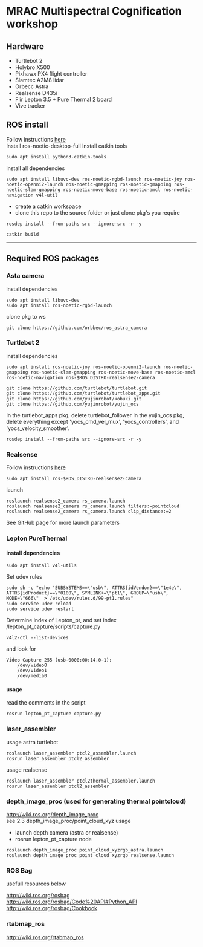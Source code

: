 # MRAC Multispectral Cognification workshop

## Hardware
- Turtlebot 2 
- Holybro X500
- Pixhawx PX4 flight controller
- Slamtec A2M8 lidar   
- Orbecc Astra  
- Realsense D435i
- Flir Lepton 3.5 + Pure Thermal 2 board
- Vive tracker


## ROS install
Follow instructions [here](http://wiki.ros.org/noetic/Installation/Ubuntu)  
Install ros-noetic-desktop-full
Install catkin tools
```shell
sudo apt install python3-catkin-tools
```
install all dependencies
```shell
sudo apt install libuvc-dev ros-noetic-rgbd-launch ros-noetic-joy ros-noetic-openni2-launch ros-noetic-gmapping ros-noetic-gmapping ros-noetic-slam-gmapping ros-noetic-move-base ros-noetic-amcl ros-noetic-navigation v4l-util
```
- create a catkin workspace  
- clone this repo to the source folder or just clone pkg's you require

```shell
rosdep install --from-paths src --ignore-src -r -y
```

```shell
catkin build
```
---
## Required ROS packages

### Asta camera
install dependencies
```shell
sudo apt install libuvc-dev
sudo apt install ros-noetic-rgbd-launch
```
clone pkg to ws
```shell
git clone https://github.com/orbbec/ros_astra_camera
```

### Turtlebot 2

install dependencies
```shell
sudo apt install ros-noetic-joy ros-noetic-openni2-launch ros-noetic-gmapping ros-noetic-slam-gmapping ros-noetic-move-base ros-noetic-amcl ros-noetic-navigation ros-$ROS_DISTRO-realsense2-camera
```
```shell
git clone https://github.com/turtlebot/turtlebot.git
git clone https://github.com/turtlebot/turtlebot_apps.git
git clone https://github.com/yujinrobot/kobuki.git
git clone https://github.com/yujinrobot/yujin_ocs
```
In the turtlebot_apps pkg, delete turtlebot_follower
In the yujin_ocs pkg, delete everything except 'yocs_cmd_vel_mux', 'yocs_controllers', and 'yocs_velocity_smoother'.

```shell
rosdep install --from-paths src --ignore-src -r -y
```
### Realsense
Follow instructions [here](https://github.com/IntelRealSense/librealsense/blob/master/doc/distribution_linux.md#installing-the-packages)
```shell
sudo apt install ros-$ROS_DISTRO-realsense2-camera
```

launch
```shell
roslaunch realsense2_camera rs_camera.launch
roslaunch realsense2_camera rs_camera.launch filters:=pointcloud
roslaunch realsense2_camera rs_camera.launch clip_distance:=2
```
See GitHub page for more launch parameters

### Lepton PureThermal
#### install dependencies
```shell
sudo apt install v4l-utils
```
Set udev rules
```shell
sudo sh -c "echo 'SUBSYSTEMS==\"usb\", ATTRS{idVendor}==\"1e4e\", ATTRS{idProduct}==\"0100\", SYMLINK+=\"pt1\", GROUP=\"usb\", MODE=\"666\"' > /etc/udev/rules.d/99-pt1.rules"
sudo service udev reload
sudo service udev restart
```
Determine index of Lepton_pt, and set index /lepton_pt_capture/scripts/capture.py
```shell
v4l2-ctl --list-devices

```
and look for 
```shell
Video Capture 255 (usb-0000:00:14.0-1):
	/dev/video0
	/dev/video1
	/dev/media0
```
#### usage  
read the comments in the script
```shell
rosrun lepton_pt_capture capture.py
```

### laser_assembler
usage astra turtlebot
```shell
roslaunch laser_assembler ptcl2_assembler.launch
rosrun laser_assembler ptcl2_assembler
```

usage realsense
```shell
roslaunch laser_assembler ptcl2thermal_assembler.launch
rosrun laser_assembler ptcl2_assembler
```

### depth_image_proc (used for generating thermal pointcloud)

http://wiki.ros.org/depth_image_proc  
see 2.3 depth_image_proc/point_cloud_xyz
usage
- launch depth camera (astra or realsense)
- rosrun lepton_pt_capture node

```shell
roslaunch depth_image_proc point_cloud_xyzrgb_astra.launch 
roslaunch depth_image_proc point_cloud_xyzrgb_realsense.launch 
```


### ROS Bag

usefull resources below

http://wiki.ros.org/rosbag  
http://wiki.ros.org/rosbag/Code%20API#Python_API  
http://wiki.ros.org/rosbag/Cookbook

### rtabmap_ros
http://wiki.ros.org/rtabmap_ros

